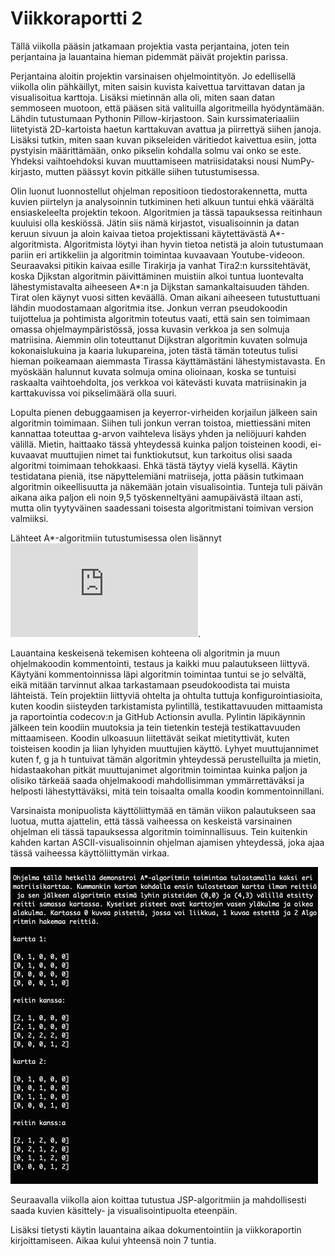 # Viikkoraportti 2

Tällä viikolla pääsin jatkamaan projektia vasta perjantaina, joten tein perjantaina ja lauantaina hieman pidemmät päivät projektin parissa. 

Perjantaina aloitin projektin varsinaisen ohjelmointityön. Jo edellisellä viikolla olin pähkäillyt, miten saisin kuvista kaivettua tarvittavan datan ja visualisoitua karttoja. Lisäksi mietinnän alla oli, miten saan datan semmoseen muotoon, että pääsen sitä valituilla algoritmeilla hyödyntämään. Lähdin tutustumaan Pythonin Pillow-kirjastoon. Sain kurssimateriaaliin liitetyistä 2D-kartoista haetun karttakuvan avattua ja piirrettyä siihen janoja. Lisäksi tutkin, miten saan kuvan pikseleiden väritiedot kaivettua esiin, jotta pystyisin määrittämään, onko pikselin kohdalla solmu vai onko se este. Yhdeksi vaihtoehdoksi kuvan muuttamiseen matriisidataksi nousi NumPy-kirjasto, mutten päässyt kovin pitkälle siihen tutustumisessa.

Olin luonut luonnostellut ohjelman repositioon tiedostorakennetta, mutta kuvien piirtelyn ja analysoinnin tutkiminen heti alkuun tuntui ehkä väärältä ensiaskeleelta projektin tekoon. Algoritmien ja tässä tapauksessa reitinhaun kuuluisi olla keskiössä. Jätin siis nämä kirjastot, visualisoinnin ja datan keruun sivuun ja aloin kaivaa tietoa projektissani käytettävästä A*-algoritmista. Algoritmista löytyi ihan hyvin tietoa netistä ja aloin tutustumaan pariin eri artikkeliin ja algoritmin toimintaa kuvaavaan Youtube-videoon. Seuraavaksi pitikin kaivaa esille Tirakirja ja vanhat Tira2:n kurssitehtävät, koska Djikstan algoritmin päivittäminen muistiin alkoi tuntua luontevalta lähestymistavalta aiheeseen A*:n ja Dijkstan samankaltaisuuden tähden. Tirat olen käynyt vuosi sitten keväällä. Oman aikani aiheeseen tutustuttuani lähdin muodostamaan algoritmia itse. Jonkun verran pseudokoodin tuijottelua ja pohtimista algoritmin toteutus vaati, että sain sen toimimaan omassa ohjelmaympäristössä, jossa kuvasin verkkoa ja sen solmuja matriisina. Aiemmin olin toteuttanut Dijkstran algoritmin kuvaten solmuja kokonaislukuina ja kaaria lukupareina, joten tästä tämän toteutus tulisi hieman poikeamaan aiemmasta Tirassa käyttämästäni lähestymistavasta. En myöskään halunnut kuvata solmuja omina olioinaan, koska se tuntuisi raskaalta vaihtoehdolta, jos verkkoa voi kätevästi kuvata matriisinakin ja karttakuvissa voi pikselimäärä olla suuri.

Lopulta pienen debuggaamisen ja keyerror-virheiden korjailun jälkeen sain algoritmin toimimaan. Siihen tuli jonkun verran toistoa, miettiessäni miten kannattaa toteuttaa g-arvon vaihteleva lisäys yhden ja neliöjuuri kahden välillä. Mietin, haittaako tässä yhteydessä kuinka paljon toisteinen koodi, ei-kuvaavat muuttujien nimet tai funktiokutsut, kun tarkoitus olisi saada algoritmi toimimaan tehokkaasi. Ehkä tästä täytyy vielä kysellä. Käytin testidatana pieniä, itse näpyttelemiäni matriiseja, jotta pääsin tutkimaan algoritmin oikeellisuutta ja näkemään jotain visualisointia.  Tunteja tuli päivän aikana aika paljon eli noin 9,5 työskenneltyäni aamupäivästä iltaan asti, mutta olin tyytyväinen saadessani toisesta algoritmistani toimivan version valmiiksi.

Lähteet A*-algoritmiin tutustumisessa olen lisännyt ![toteutusdokumenttiin](https://github.com/J-Uhero/tiralabra/blob/main/dokumentaatio/toteutusdokumentti.md).

Lauantaina keskeisenä tekemisen kohteena oli algoritmin ja muun ohjelmakoodin kommentointi, testaus ja kaikki muu palautukseen liittyvä.  Käytyäni kommentoinnissa läpi algoritmin toimintaa tuntui se jo selvältä, eikä mitään tarvinnut alkaa tarkastamaan pseudokoodista tai muista lähteistä. Tein projektiin liittyviä ohtelta ja ohtulta tuttuja konfigurointiasioita, kuten koodin siisteyden tarkistamista pylintillä, testikattavuuden mittaamista ja raportointia codecov:n ja GitHub Actionsin avulla. Pylintin läpikäynnin jälkeen tein koodiin muutoksia ja tein tietenkin testejä testikattavuuden mittaamiseen. Koodin ulkoasuun liitettävät seikat mietityttivät, kuten toisteisen koodin ja liian lyhyiden muuttujien käyttö. Lyhyet muuttujannimet kuten f, g ja h tuntuivat tämän algoritmin yhteydessä perustelluilta ja mietin, hidastaakohan pitkät muuttujanimet algoritmin toimintaa kuinka paljon ja olisiko tärkeää saada ohjelmakoodi mahdollisimman ymmärrettäväksi ja helposti lähestyttäväksi, mitä tein toisaalta omalla koodin kommentoinnillani.

Varsinaista monipuolista käyttöliittymää en tämän viikon palautukseen saa luotua, mutta ajattelin, että tässä vaiheessa on keskeistä varsinainen ohjelman eli tässä tapauksessa algoritmin toiminnallisuus. Tein kuitenkin kahden kartan ASCII-visualisoinnin ohjelman ajamisen yhteydessä, joka ajaa tässä vaiheessa käyttöliittymän virkaa.

![Viikon 2 UI-näkymä](https://github.com/J-Uhero/tiralabra/blob/main/dokumentaatio/viikon2-ui-nakyma.png)

Seuraavalla viikolla aion koittaa tutustua JSP-algoritmiin ja mahdollisesti saada kuvien käsittely- ja visualisointipuolta eteenpäin.

Lisäksi tietysti käytin lauantaina aikaa dokumentointiin ja viikkoraportin kirjoittamiseen. Aikaa kului yhteensä noin 7 tuntia.
